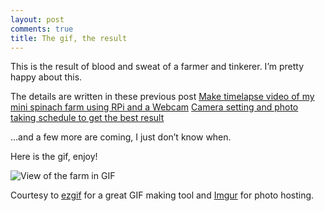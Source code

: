 ```yaml
---
layout: post
comments: true
title: The gif, the result
---
```



This is the result of blood and sweat of a farmer and tinkerer. I’m pretty happy about this.

The details are written in these previous post
[Make timelapse video of my mini spinach farm using RPi and a Webcam]()
[Camera setting and photo taking schedule to get the best result]()

…and a few more are coming, I just don’t know when.

Here is the gif, enjoy!

![View of the farm in GIF](http://imgur.com/hw7FzxI)

<!--excerpt-->

Courtesy to [ezgif](https://ezgif.com) for a great GIF making tool and [Imgur](https://imgur.com) for photo hosting.